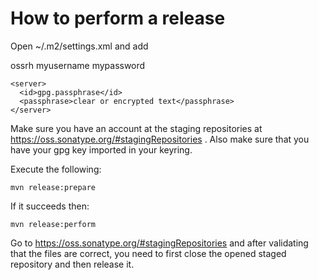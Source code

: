 
# How to perform a release 

Open ~/.m2/settings.xml and add

<settings>
  <servers>
    <server>
      <id>ossrh</id>
      <username>myusername</username>
      <password>mypassword</password>
    </server>

    <server>
      <id>gpg.passphrase</id>
      <passphrase>clear or encrypted text</passphrase>
    </server>

  </servers>
</settings>

Make sure you have an account at the staging repositories at https://oss.sonatype.org/#stagingRepositories .
Also make sure that you have your gpg key imported in your keyring.

Execute the following:
```
mvn release:prepare
```

If it succeeds then: 

```
mvn release:perform
```

Go to https://oss.sonatype.org/#stagingRepositories and after validating that the files are correct, you 
need to first close the opened staged repository and then release it.

